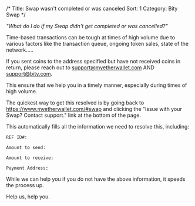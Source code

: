 /*
Title: Swap wasn't completed or was canceled
Sort: 1
Category: Bity Swap
*/

*"What do I do if my Swap didn't get completed or was cancelled?"*


Time-based transactions can be tough at times of high volume due to various factors like the transaction queue, ongoing token sales, state of the network.....

If you sent coins to the address specified but have not received coins in return, please reach out to support@myetherwallet.com AND support@bity.com.

This ensure that we help you in a timely manner, especially during times of high volume.

The quickest way to get this resolved is by going back to https://www.myetherwallet.com/#swap and clicking the "Issue with your Swap? Contact support." link at the bottom of the page.

This automatically fills all the information we need to resolve this, including:

```
REF ID#:

Amount to send:

Amount to receive:

Payment Address:
```

While we can help you if you do not have the above information, it speeds the process up.

Help us, help you.
